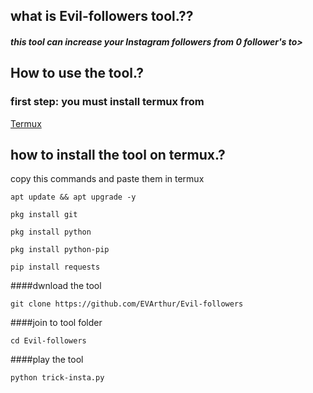 ## what is Evil-followers tool.??

##### this tool can increase your Instagram followers from 0 follower's to>

## How to use the tool.?

### first step: you must install termux from

[Termux](https://f-droid.org/repo/com.termux_118.apk)

## how to install the tool on termux.?

copy this commands and paste them in termux

```
apt update && apt upgrade -y
```
```
pkg install git
```
```
pkg install python
```
```
pkg install python-pip
```
```
pip install requests
```
####dwnload the tool
```
git clone https://github.com/EVArthur/Evil-followers
```
####join to tool folder
```
cd Evil-followers
```
####play the tool
```
python trick-insta.py
```
